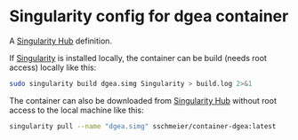 # Singularity config for dgea container

A [Singularity Hub](https://www.singularity-hub.org/) definition.

If [Singularity](http://singularity.lbl.gov) is installed locally, the container can be build (needs root access) locally like this:

```bash
sudo singularity build dgea.simg Singularity > build.log 2>&1
```

The container can also be downloaded from [Singularity Hub](https://www.singularity-hub.org/) without root access to the local machine like this:

```bash
singularity pull --name "dgea.simg" sschmeier/container-dgea:latest 
```

